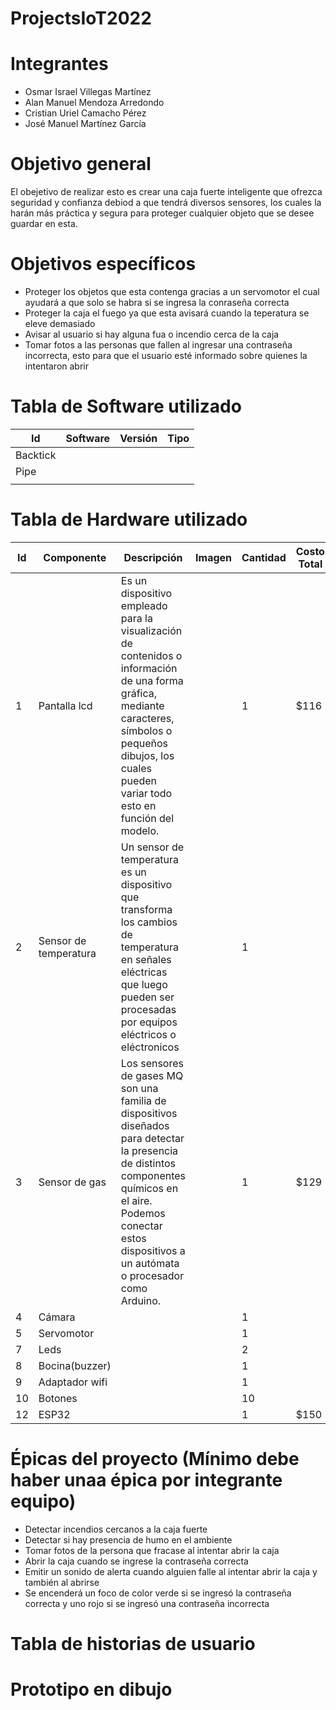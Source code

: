# ProjectsIoT2022

# Integrantes
 - Osmar Israel Villegas Martínez
 - Alan Manuel Mendoza Arredondo
 - Cristian Uriel Camacho Pérez
 - José Manuel Martínez García
 
# Objetivo general

 El obejetivo de realizar esto es crear una caja fuerte inteligente que ofrezca seguridad y confianza debiod a que tendrá diversos sensores,
 los cuales la harán más práctica y segura para proteger cualquier objeto que se desee guardar en esta.
 
# Objetivos específicos

 - Proteger los objetos que esta contenga gracias a un servomotor el cual ayudará a que solo se habra si se ingresa la conraseña correcta
 - Proteger la caja el fuego ya que esta avisará cuando la teperatura se eleve demasiado
 - Avisar al usuario si hay alguna fua o incendio cerca de la caja 
 - Tomar fotos a las personas que fallen al ingresar una contraseña incorrecta, esto para que el usuario esté informado sobre quienes la 
 intentaron abrir

# Tabla de Software utilizado

| Id       | Software | Versión    | Tipo      |
| ---      | ---      | ---        | ---       |
| Backtick |          |            |           |
| Pipe     |          |            |           |
|          |          |            |           |


# Tabla de Hardware utilizado

 | Id       | Componente      | Descripción   | Imagen    | Cantidad | Costo Total
 | ---      | ---             | ---           | ---       | ---      |  ---      |
 | 1        | Pantalla lcd    | Es un dispositivo empleado para la visualización de contenidos o información de una forma gráfica, mediante caracteres, símbolos o pequeños dibujos, los cuales pueden variar todo esto en función del modelo.              |           |     1    |    $116    |
 | 2        | Sensor de temperatura | Un sensor de temperatura es un dispositivo que transforma los cambios de temperatura en señales eléctricas que luego pueden ser procesadas por equipos eléctricos o eléctronicos              |           |     1    |           |
 | 3        | Sensor de gas   | Los sensores de gases MQ son una familia de dispositivos diseñados para detectar la presencia de distintos componentes químicos en el aire. Podemos conectar estos dispositivos a un autómata o procesador como Arduino.              |           |     1    |   $129     |
 | 4        | Cámara          |               |           |     1    |           |
 | 5        | Servomotor      |               |           |     1    |           |
 | 7        | Leds            |               |           |     2    |           |
 | 8        | Bocina(buzzer)  |               |           |     1    |           | 
 | 9        | Adaptador wifi  |               |           |     1    |           |
 | 10       | Botones         |               |           |     10   |           |
 | 12       | ESP32           |               |           |     1    |    $150   |
 
# Épicas del proyecto (Mínimo debe haber unaa épica por integrante equipo)

 - Detectar incendios cercanos a la caja fuerte
 - Detectar si hay presencia de humo en el ambiente
 - Tomar fotos de la persona que fracase al intentar abrir la caja
 - Abrir la caja cuando se ingrese la contraseña correcta
 - Emitir un sonido de alerta cuando alguien falle al intentar abrir la caja y también al abrirse 
 - Se encenderá un foco de color verde si se ingresó la contraseña correcta y uno rojo si se ingresó una contraseña incorrecta

# Tabla de historias de usuario


# Prototipo en dibujo

